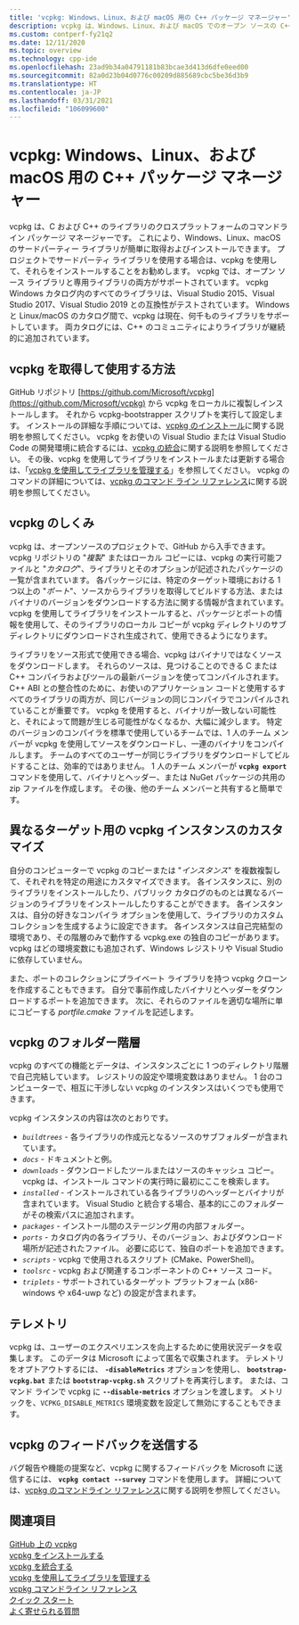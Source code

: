 ```yaml
---
title: 'vcpkg: Windows、Linux、および macOS 用の C++ パッケージ マネージャー'
description: vcpkg は、Windows、Linux、および macOS でのオープン ソースの C++ ライブラリの取得およびインストール作業を大幅に簡素化するコマンド ライン パッケージ マネージャーです。
ms.custom: contperf-fy21q2
ms.date: 12/11/2020
ms.topic: overview
ms.technology: cpp-ide
ms.openlocfilehash: 23ad9b34a04791181b83bcae3d413d6dfe0eed00
ms.sourcegitcommit: 82a0d23b04d0776c00209d885689cbc5be36d3b9
ms.translationtype: HT
ms.contentlocale: ja-JP
ms.lasthandoff: 03/31/2021
ms.locfileid: "106099600"
---
```

# <a name="vcpkg-a-c-package-manager-for-windows-linux-and-macos"></a>vcpkg: Windows、Linux、および macOS 用の C++ パッケージ マネージャー

vcpkg は、C および C++ のライブラリのクロスプラットフォームのコマンドライン パッケージ マネージャーです。 これにより、Windows、Linux、macOS のサードパーティー ライブラリが簡単に取得およびインストールできます。 プロジェクトでサードパーティ ライブラリを使用する場合は、vcpkg を使用して、それらをインストールすることをお勧めします。 vcpkg では、オープン ソース ライブラリと専用ライブラリの両方がサポートされています。 vcpkg Windows カタログ内のすべてのライブラリは、Visual Studio 2015、Visual Studio 2017、Visual Studio 2019 との互換性がテストされています。 Windows と Linux/macOS のカタログ間で、vcpkg は現在、何千ものライブラリをサポートしています。 両カタログには、C++ のコミュニティによりライブラリが継続的に追加されています。

## <a name="how-to-get-and-use-vcpkg"></a>vcpkg を取得して使用する方法

GitHub リポジトリ [https://github.com/Microsoft/vcpkg](https://github.com/Microsoft/vcpkg) から vcpkg をローカルに複製しインストールします。 それから vcpkg-bootstrapper スクリプトを実行して設定します。 インストールの詳細な手順については、[vcpkg のインストール](install-vcpkg.md)に関する説明を参照してください。 vcpkg をお使いの Visual Studio または Visual Studio Code の開発環境に統合するには、[vcpkg の統合](integrate-vcpkg.md)に関する説明を参照してください。 その後、vcpkg を使用してライブラリをインストールまたは更新する場合は、「[vcpkg を使用してライブラリを管理する](manage-libraries-with-vcpkg.md)」を参照してください。 vcpkg のコマンドの詳細については、[vcpkg のコマンド ライン リファレンス](vcpkg-command-line-reference.md)に関する説明を参照してください。

## <a name="how-vcpkg-works"></a>vcpkg のしくみ

vcpkg は、オープンソースのプロジェクトで、GitHub から入手できます。 vcpkg リポジトリの "*複製*" またはローカル コピーには、vcpkg の実行可能ファイルと "*カタログ*"、ライブラリとそのオプションが記述されたパッケージの一覧が含まれています。 各パッケージには、特定のターゲット環境における 1 つ以上の "*ポート*"、ソースからライブラリを取得してビルドする方法、またはバイナリのバージョンをダウンロードする方法に関する情報が含まれています。 vcpkg を使用してライブラリをインストールすると、パッケージとポートの情報を使用して、そのライブラリのローカル コピーが vcpkg ディレクトリのサブディレクトリにダウンロードされ生成されて、使用できるようになります。

ライブラリをソース形式で使用できる場合、vcpkg はバイナリではなくソースをダウンロードします。 それらのソースは、見つけることのできる C または C++ コンパイラおよびツールの最新バージョンを使ってコンパイルされます。 C++ ABI との整合性のために、お使いのアプリケーション コードと使用するすべてのライブラリの両方が、同じバージョンの同じコンパイラでコンパイルされていることが重要です。 vcpkg を使用すると、バイナリが一致しない可能性と、それによって問題が生じる可能性がなくなるか、大幅に減少します。 特定のバージョンのコンパイラを標準で使用しているチームでは、1 人のチーム メンバーが vcpkg を使用してソースをダウンロードし、一連のバイナリをコンパイルします。 チームのすべてのユーザーが同じライブラリをダウンロードしてビルドすることは、効率的ではありません。 1 人のチーム メンバーが **`vcpkg export`** コマンドを使用して、バイナリとヘッダー、または NuGet パッケージの共用の zip ファイルを作成します。 その後、他のチーム メンバーと共有すると簡単です。

## <a name="customize-vcpkg-instances-for-different-targets"></a>異なるターゲット用の vcpkg インスタンスのカスタマイズ

自分のコンピューターで vcpkg のコピーまたは "*インスタンス*" を複数複製して、それぞれを特定の用途にカスタマイズできます。 各インスタンスに、別のライブラリをインストールしたり、パブリック カタログのものとは異なるバージョンのライブラリをインストールしたりすることができます。 各インスタンスは、自分の好きなコンパイラ オプションを使用して、ライブラリのカスタム コレクションを生成するように設定できます。 各インスタンスは自己完結型の環境であり、その階層のみで動作する vcpkg.exe の独自のコピーがあります。 vcpkg はどの環境変数にも追加されず、Windows レジストリや Visual Studio に依存していません。

また、ポートのコレクションにプライベート ライブラリを持つ vcpkg クローンを作成することもできます。 自分で事前作成したバイナリとヘッダーをダウンロードするポートを追加できます。 次に、それらのファイルを適切な場所に単にコピーする *portfile.cmake* ファイルを記述します。

## <a name="the-vcpkg-folder-hierarchy"></a>vcpkg のフォルダー階層

vcpkg のすべての機能とデータは、インスタンスごとに 1 つのディレクトリ階層で自己完結しています。 レジストリの設定や環境変数はありません。 1 台のコンピューターで、相互に干渉しない vcpkg のインスタンスはいくつでも使用できます。

vcpkg インスタンスの内容は次のとおりです。

- *`buildtrees`* - 各ライブラリの作成元となるソースのサブフォルダーが含まれています。
- *`docs`* - ドキュメントと例。
- *`downloads`* - ダウンロードしたツールまたはソースのキャッシュ コピー。 vcpkg は、インストール コマンドの実行時に最初にここを検索します。
- *`installed`* - インストールされている各ライブラリのヘッダーとバイナリが含まれています。 Visual Studio と統合する場合、基本的にこのフォルダーがその検索パスに追加されます。
- *`packages`* - インストール間のステージング用の内部フォルダー。
- *`ports`* - カタログ内の各ライブラリ、そのバージョン、およびダウンロード場所が記述されたファイル。 必要に応じて、独自のポートを追加できます。
- *`scripts`* - vcpkg で使用されるスクリプト (CMake、PowerShell)。
- *`toolsrc`* - vcpkg および関連するコンポーネントの C++ ソース コード。
- *`triplets`* - サポートされているターゲット プラットフォーム (x86-windows や x64-uwp など) の設定が含まれます。

## <a name="telemetry"></a>テレメトリ

vcpkg は、ユーザーのエクスペリエンスを向上するために使用状況データを収集します。 このデータは Microsoft によって匿名で収集されます。 テレメトリをオプトアウトするには、 **`-disableMetrics`** オプションを使用し、 **`bootstrap-vcpkg.bat`** または **`bootstrap-vcpkg.sh`** スクリプトを再実行します。 または、コマンド ラインで vcpkg に **`--disable-metrics`** オプションを渡します。 メトリックを、`VCPKG_DISABLE_METRICS` 環境変数を設定して無効にすることもできます。

## <a name="send-feedback-about-vcpkg"></a>vcpkg のフィードバックを送信する

バグ報告や機能の提案など、vcpkg に関するフィードバックを Microsoft に送信するには、 **`vcpkg contact --survey`** コマンドを使用します。 詳細については、[vcpkg のコマンドライン リファレンス](vcpkg-command-line-reference.md)に関する説明を参照してください。

## <a name="see-also"></a>関連項目

[GitHub 上の vcpkg](https://github.com/Microsoft/vcpkg)\
[vcpkg をインストールする](install-vcpkg.md)\
[vcpkg を統合する](integrate-vcpkg.md)\
[vcpkg を使用してライブラリを管理する](manage-libraries-with-vcpkg.md)\
[vcpkg コマンドライン リファレンス](vcpkg-command-line-reference.md)\
[クイック スタート](https://github.com/microsoft/vcpkg/blob/master/docs/README.md)\
[よく寄せられる質問](https://github.com/microsoft/vcpkg/blob/master/docs/about/faq.md)
